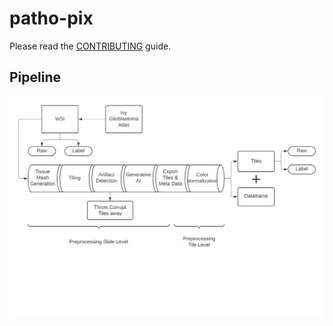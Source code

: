 # patho-pix

Please read the [CONTRIBUTING](CONTRIBUTING.md) guide.

## Pipeline

![patho-pix Pipeline](./media/patho-pix-pipeline.png)
